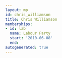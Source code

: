 ```yaml
---
layout: mp
id: chris_williamson
title: Chris Williamson
memberships:
- id: lab
  name: Labour Party
  start: '2010-06-08'
  end: 
autogenerated: true
---
```

